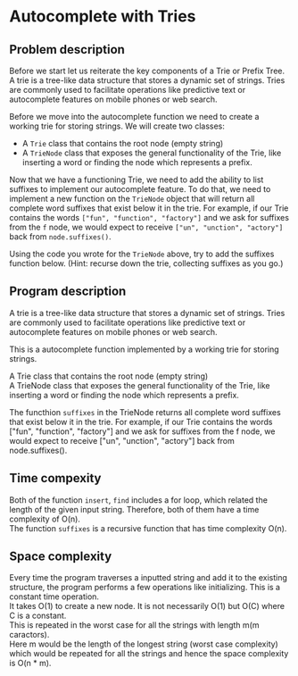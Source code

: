 # Autocomplete with Tries 

## Problem description

Before we start let us reiterate the key components of a Trie or Prefix Tree. A trie is a tree-like data structure that stores a dynamic set of strings. Tries are commonly used to facilitate operations like predictive text or autocomplete features on mobile phones or web search.

Before we move into the autocomplete function we need to create a working trie for storing strings.  We will create two classes:
* A `Trie` class that contains the root node (empty string)
* A `TrieNode` class that exposes the general functionality of the Trie, like inserting a word or finding the node which represents a prefix.

Now that we have a functioning Trie, we need to add the ability to list suffixes to implement our autocomplete feature.  To do that, we need to implement a new function on the `TrieNode` object that will return all complete word suffixes that exist below it in the trie.  For example, if our Trie contains the words `["fun", "function", "factory"]` and we ask for suffixes from the `f` node, we would expect to receive `["un", "unction", "actory"]` back from `node.suffixes()`.

Using the code you wrote for the `TrieNode` above, try to add the suffixes function below. (Hint: recurse down the trie, collecting suffixes as you go.)

## Program description  
A trie is a tree-like data structure that stores a dynamic set of strings. Tries are commonly used to facilitate operations like predictive text or autocomplete features on mobile phones or web search.  

This is a autocomplete function implemented by a working trie for storing strings.  

A Trie class that contains the root node (empty string)  
A TrieNode class that exposes the general functionality of the Trie, like inserting a word or finding the node which represents a prefix.  

The functhion `suffixes` in the TrieNode returns all complete word suffixes that exist below it in the trie. For example, if our Trie contains the words ["fun", "function", "factory"] and we ask for suffixes from the f node, we would expect to receive ["un", "unction", "actory"] back from node.suffixes().  

## Time compexity
Both of the function `insert`, `find` includes a for loop, which related the length of the given input string. Therefore, both of them have a time complexity of O(n).  
The function `suffixes` is a recursive function that has time complexity O(n). 

## Space complexity  
Every time the program traverses a inputted string and add it to the existing structure, the program performs a few operations like initializing. This is a constant time operation.  
It takes O(1) to create a new node. It is not necessarily O(1) but O(C) where C is a constant.  
This is repeated in the worst case for all the strings with length m(m caractors).  
Here m would be the length of the longest string (worst case complexity) which would be repeated for all the strings and hence the space complexity is O(n * m).
